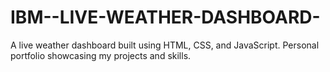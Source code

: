 # IBM--LIVE-WEATHER-DASHBOARD-
A live weather dashboard built using HTML, CSS, and JavaScript.  Personal portfolio showcasing my projects and skills.
